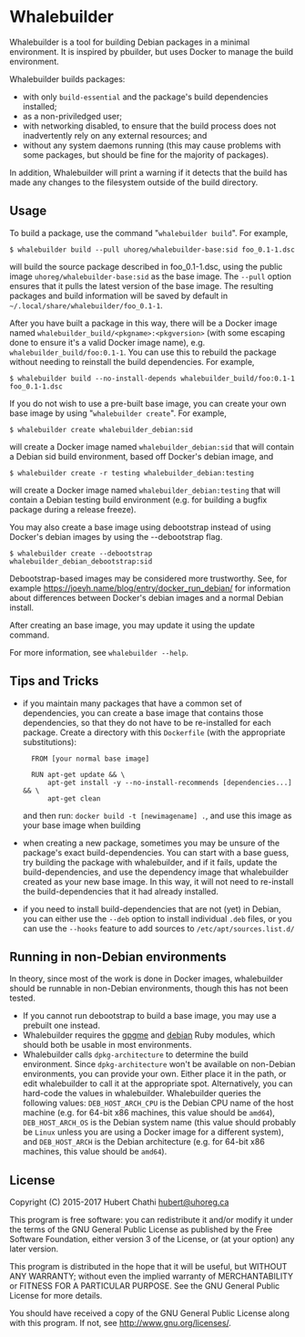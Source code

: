 Whalebuilder
============

Whalebuilder is a tool for building Debian packages in a minimal environment.
It is inspired by pbuilder, but uses Docker to manage the build environment.

Whalebuilder builds packages:

* with only `build-essential` and the package's build dependencies installed;
* as a non-priviledged user;
* with networking disabled, to ensure that the build process does not
  inadvertently rely on any external resources; and
* without any system daemons running (this may cause problems with some
  packages, but should be fine for the majority of packages).

In addition, Whalebuilder will print a warning if it detects that the build has
made any changes to the filesystem outside of the build directory.

Usage
-----

To build a package, use the command "`whalebuilder build`".
For example,

    $ whalebuilder build --pull uhoreg/whalebuilder-base:sid foo_0.1-1.dsc

will build the source package described in foo_0.1-1.dsc, using the public
image `uhoreg/whalebuilder-base:sid` as the base image.  The `--pull` option
ensures that it pulls the latest version of the base image.  The resulting
packages and build information will be saved by default in
`~/.local/share/whalebuilder/foo_0.1-1`.

After you have built a package in this way, there will be a Docker image named
`whalebuilder_build/<pkgname>:<pkgversion>` (with some escaping done to ensure
it's a valid Docker image name), e.g. `whalebuilder_build/foo:0.1-1`.  You can
use this to rebuild the package without needing to reinstall the build
dependencies.  For example,

    $ whalebuilder build --no-install-depends whalebuilder_build/foo:0.1-1 foo_0.1-1.dsc

If you do not wish to use a pre-built base image, you can create your own base
image by using "`whalebuilder create`".  For example,

    $ whalebuilder create whalebuilder_debian:sid

will create a Docker image named `whalebuilder_debian:sid` that will contain
a Debian sid build environment, based off Docker's debian image, and

    $ whalebuilder create -r testing whalebuilder_debian:testing

will create a Docker image named `whalebuilder_debian:testing` that will
contain a Debian testing build environment (e.g. for building a bugfix package
during a release freeze).

You may also create a base image using debootstrap instead of using Docker's
debian images by using the --debootstrap flag.

    $ whalebuilder create --debootstrap whalebuilder_debian_debootstrap:sid

Debootstrap-based images may be considered more trustworthy.  See, for example
https://joeyh.name/blog/entry/docker_run_debian/ for information about
differences between Docker's debian images and a normal Debian install.

After creating an base image, you may update it using the update command.

For more information, see `whalebuilder --help`.

Tips and Tricks
---------------
- if you maintain many packages that have a common set of dependencies, you can
  create a base image that contains those dependencies, so that they do not
  have to be re-installed for each package.  Create a directory with this
  `Dockerfile` (with the appropriate substitutions):

        FROM [your normal base image]
        
        RUN apt-get update && \
            apt-get install -y --no-install-recommends [dependencies...] && \
            apt-get clean

  and then run: `docker build -t [newimagename] .`, and use this image as your
  base image when building

- when creating a new package, sometimes you may be unsure of the package's
  exact build-dependencies.  You can start with a base guess, try building the
  package with whalebuilder, and if it fails, update the build-dependencies,
  and use the dependency image that whalebuilder created as your new base
  image.  In this way, it will not need to re-install the build-dependencies
  that it had already installed.

- if you need to install build-dependencies that are not (yet) in Debian, you
  can either use the `--deb` option to install individual `.deb` files, or you
  can use the `--hooks` feature to add sources to `/etc/apt/sources.list.d/`

Running in non-Debian environments
----------------------------------

In theory, since most of the work is done in Docker images, whalebuilder should
be runnable in non-Debian environments, though this has not been tested.

* If you cannot run debootstrap to build a base image, you may use a prebuilt one
  instead.
* Whalebuilder requires the [gpgme](http://github.com/ueno/ruby-gpgme) and
  [debian](https://anonscm.debian.org/git/pkg-ruby-extras/ruby-debian.git/)
  Ruby modules, which should both be usable in most environments.
* Whalebuilder calls `dpkg-architecture` to determine the build environment.
  Since `dpkg-architecture` won't be available on non-Debian environments, you
  can provide your own.  Either place it in the path, or edit whalebuilder to
  call it at the appropriate spot.  Alternatively, you can hard-code the values
  in whalebuilder.  Whalebuilder queries the following values:
  `DEB_HOST_ARCH_CPU` is the Debian CPU name of the host machine (e.g. for
  64-bit x86 machines, this value should be `amd64`), `DEB_HOST_ARCH_OS` is the
  Debian system name (this value should probably be `Linux` unless you are
  using a Docker image for a different system), and `DEB_HOST_ARCH` is the
  Debian architecture (e.g. for 64-bit x86 machines, this value should be
  `amd64`).

License
-------
Copyright (C) 2015-2017 Hubert Chathi <hubert@uhoreg.ca>

This program is free software: you can redistribute it and/or modify
it under the terms of the GNU General Public License as published by
the Free Software Foundation, either version 3 of the License, or
(at your option) any later version.

This program is distributed in the hope that it will be useful,
but WITHOUT ANY WARRANTY; without even the implied warranty of
MERCHANTABILITY or FITNESS FOR A PARTICULAR PURPOSE.  See the
GNU General Public License for more details.

You should have received a copy of the GNU General Public License
along with this program.  If not, see <http://www.gnu.org/licenses/>.
